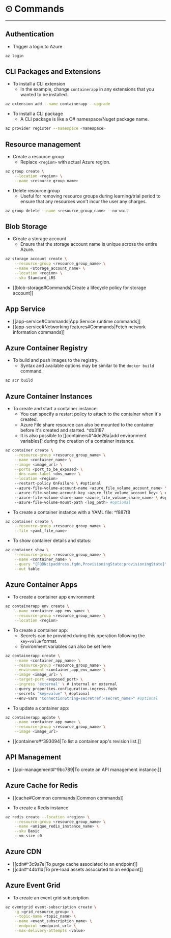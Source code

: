# ⏲ Commands
---
## Authentication

- Trigger a login to Azure

```bash
az login
```


## CLI Packages and Extensions

- To install a CLI extension
	- In the example, change `containerapp` in any extensions that you wanted to be installed.

```bash
az extension add --name containerapp --upgrade
```

- To install a CLI package
	- A CLI package is like a C# namespace/Nuget package name.

```bash
az provider register --namespace <namespace>
```

## Resource management

- Create a resource group
	- Replace `<region>` with actual Azure region.

```bash
az group create \
	--location <region> \
	--name <resource_group_name>
```

- Delete resource group
	- Useful for removing resource groups during learning/trial period to ensure that any resources won't incur the user any charges.

```bash
az group delete --name <resource_group_name> --no-wait
```

## Blob Storage

- Create a storage account
	- Ensure that the storage account name is unique across the entire Azure.

```bash
az storage account create \
	--resource-group <resource_group_name> \
	--name <storage_account_name> \
	--location <region> \
	--sku Standard_LRS
```

- [[blob-storage#Commands|Create a lifecycle policy for storage account]]

## App Service

- [[app-service#Commands|App Service runtime commands]]
- [[app-service#Networking features#Commands|Fetch network information commands]]

## Azure Container Registry

- To build and push images to the registry.
	- Syntax and available options may be similar to the `docker build` command.

```bash
az acr build
```

## Azure Container Instances

- To create and start a container instance:
	- You can specify a restart policy to attach to the container when it's created.
	- Azure File share resource can also be mounted to the container before it's created and started. ^db3187
	- It is also possible to [[containers#^4de26a|add environment variables]] during the creation of a container instance.

```bash
az container create \
	--resource-group <resource_group_name> \
	--name <container_name> \
	--image <image_url> \
	--ports <port_to_be_exposed> \
	--dns-name-label <dns_name> \
	--location <region>
	--restart-policy OnFailure \ #optional
	--azure-file-volume-account-name <azure_file_volume_account_name> \ #optional
	--azure-file-volume-account-key <azure_file_volume_account_key> \ #optional
	--azure-file-volume-share-name <azure_file_volume_share_name> \ #optional
	--azure-file-volume-mount-path <log_path> #optional
```

- To create a container instance with a YAML file: ^f887f8

```bash
az container create \
	--resource-group <resource_group_name> \
	--file <yaml_file_name>
```

- To show container details and status:

```bash
az container show \
	--resource-group <resource_group_name> \
	--name <container_name> \
	--query "{FQDN:ipaddress.fqdn,ProvisioningState:provisioningState}" \
	--out table
```

## Azure Container Apps

- To create a container app environment:

```bash
az containerapp env create \
	--name <container_app_env_name> \
	--resource-group <resource_group_name> \
	--location <region>
```

- To create a container app:
	- Secrets can be provided during this operation following the `key=value` format.
	- Environment variables can also be set here

```bash
az containerapp create \
	--name <container_app_name> \
	--resource-group <resource_group_name> \
	--environment <container_app_env_name> \
	--image <image_url> \
	--target-port <exposed_port> \
	--ingress 'external' \ # internal or external
	--query properties.configuration.ingress.fqdn
	--secrets "key=value" \ #optional
	--env-vars "ConnectionString=secretref:<secret_name>" #optional
```

- To update a container app:

```bash
az containerapp update \
	--name <container_app_name> \
	--resource-group <resource_group_name> \
	--image <image_url>
```

- [[containers#^393094|To list a container app's revision list.]]

## API Management

- [[api-management#^9bc789|To create an API management instance.]]

## Azure Cache for Redis

- [[cache#Common commands|Common commands]]

- To create a Redis instance

```bash
az redis create --location <region> \
	--resource-group <resource_group_name> \
	--name <unique_redis_instance_name> \
	--sku Basic
	--vm-size c0
```

## Azure CDN

- [[cdn#^3c9a7e|To purge cache associated to an endpoint]]
- [[cdn#^44b11d|To pre-load assets associated to an endpoint]]

## Azure Event Grid

- To create an event grid subscription

```bash
az eventgrid event-subscription create \
	-g <grid_resource_group> \
	--topic-name <topic_name> \
	--name <event_subscription_name> \
	--endpoint <endpoint_url> \
	--max-delivery-attempts <value>
```
